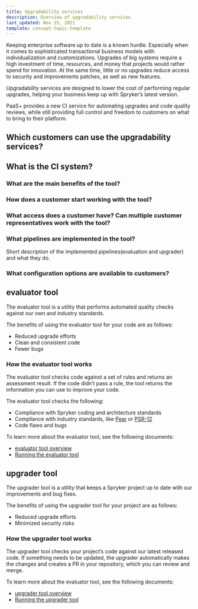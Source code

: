 ```yaml
---
title: Upgradability services
description: Overview of upgradability services
last_updated: Nov 25, 2021
template: concept-topic-template
---
```



Keeping enterprise software up to date is a known hurdle. Especially when it comes to sophisticated transactional business models with individualization and customizations. Upgrades of big systems require a high investment of time, resources, and money that projects would rather spend for innovation. At the same time, little or no upgrades reduce access to security and improvements patches, as well as new features.

Upgradability services are designed to lower the cost of performing regular upgrades, helping your business keep up with Spryker’s latest version.

PaaS+ provides a new CI service for automating upgrades and code quality reviews, while still providing full control and freedom to customers on what to bring to their platform.

## Which customers can use the upgradability services?

## What is the CI system?

### What are the main benefits of the tool?

### How does a customer start working with the tool?

### What access does a customer have? Can multiple customer representatives work with the tool?

### What pipelines are implemented in the tool?

Short description of the implemented pipelines(evaluation and upgrader) and what they do.

### What configuration options are available to customers?


## evaluator tool

The evaluator tool is a utility that performs automated quality checks against our own and industry standards.

The benefits of using the evaluator tool for your code are as follows:

- Reduced upgrade efforts
- Clean and consistent code
- Fewer bugs

### How the evaluator tool works

The evaluator tool checks code against a set of rules and returns an assessment result. If the code didn’t pass a rule, the tool returns the information you can use to improve your code.

The evaluator tool checks the following:

- Compliance with Spryker coding and architecture standards
- Compliance with industry standards, like [Pear](https://pear.php.net/manual/en/standards.php) or [PSR-12](https://www.php-fig.org/psr/psr-12/)
- Code flaws and bugs

To learn more about the evaluator tool, see the following documents:

- [evaluator tool overview](/docs/scos/dev/guidelines/keeping-a-project-upgradable/evaluator-tool-overview.html)
- [Running the evaluator tool](/docs/scos/dev/guidelines/keeping-a-project-upgradable/running-the-evaluator-tool.html)



## upgrader tool

The upgrader tool is a utility that keeps a Spryker project up to date with our improvements and bug fixes.  

The benefits of using the upgrader tool for your project are as follows:

- Reduced upgrade efforts
- Minimized security risks



### How the upgrader tool works

The upgrader tool checks your project’s code against our latest released code. If something needs to be updated, the upgrader automatically makes the changes and creates a PR in your repository, which you can review and merge.

To learn more about the evaluator tool, see the following documents:

* [upgrader tool overview](/docs/scos/dev/guidelines/keeping-a-project-upgradable/upgrader-tool-overview.html)
* [Running the upgrader tool](/docs/scos/dev/guidelines/keeping-a-project-upgradable/running-the-upgrader-tool.html)
